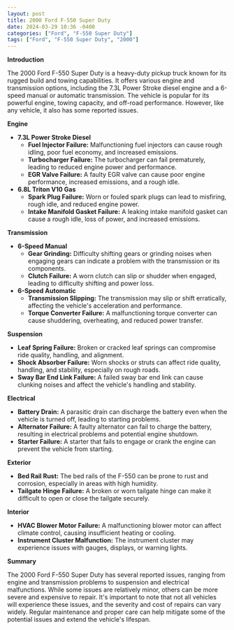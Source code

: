 ```yaml
---
layout: post
title: 2000 Ford F-550 Super Duty
date: 2024-03-29 10:36 -0400
categories: ["Ford", "F-550 Super Duty"]
tags: ["Ford", "F-550 Super Duty", "2000"]
---
```

**Introduction**

The 2000 Ford F-550 Super Duty is a heavy-duty pickup truck known for its rugged build and towing capabilities. It offers various engine and transmission options, including the 7.3L Power Stroke diesel engine and a 6-speed manual or automatic transmission. The vehicle is popular for its powerful engine, towing capacity, and off-road performance. However, like any vehicle, it also has some reported issues.

**Engine**

* **7.3L Power Stroke Diesel**
    * **Fuel Injector Failure:** Malfunctioning fuel injectors can cause rough idling, poor fuel economy, and increased emissions.
    * **Turbocharger Failure:** The turbocharger can fail prematurely, leading to reduced engine power and performance.
    * **EGR Valve Failure:** A faulty EGR valve can cause poor engine performance, increased emissions, and a rough idle.
* **6.8L Triton V10 Gas**
    * **Spark Plug Failure:** Worn or fouled spark plugs can lead to misfiring, rough idle, and reduced engine power.
    * **Intake Manifold Gasket Failure:** A leaking intake manifold gasket can cause a rough idle, loss of power, and increased emissions.

**Transmission**

* **6-Speed Manual**
    * **Gear Grinding:** Difficulty shifting gears or grinding noises when engaging gears can indicate a problem with the transmission or its components.
    * **Clutch Failure:** A worn clutch can slip or shudder when engaged, leading to difficulty shifting and power loss.
* **6-Speed Automatic**
    * **Transmission Slipping:** The transmission may slip or shift erratically, affecting the vehicle's acceleration and performance.
    * **Torque Converter Failure:** A malfunctioning torque converter can cause shuddering, overheating, and reduced power transfer.

**Suspension**

* **Leaf Spring Failure:** Broken or cracked leaf springs can compromise ride quality, handling, and alignment.
* **Shock Absorber Failure:** Worn shocks or struts can affect ride quality, handling, and stability, especially on rough roads.
* **Sway Bar End Link Failure:** A failed sway bar end link can cause clunking noises and affect the vehicle's handling and stability.

**Electrical**

* **Battery Drain:** A parasitic drain can discharge the battery even when the vehicle is turned off, leading to starting problems.
* **Alternator Failure:** A faulty alternator can fail to charge the battery, resulting in electrical problems and potential engine shutdown.
* **Starter Failure:** A starter that fails to engage or crank the engine can prevent the vehicle from starting.

**Exterior**

* **Bed Rail Rust:** The bed rails of the F-550 can be prone to rust and corrosion, especially in areas with high humidity.
* **Tailgate Hinge Failure:** A broken or worn tailgate hinge can make it difficult to open or close the tailgate securely.

**Interior**

* **HVAC Blower Motor Failure:** A malfunctioning blower motor can affect climate control, causing insufficient heating or cooling.
* **Instrument Cluster Malfunction:** The instrument cluster may experience issues with gauges, displays, or warning lights.

**Summary**

The 2000 Ford F-550 Super Duty has several reported issues, ranging from engine and transmission problems to suspension and electrical malfunctions. While some issues are relatively minor, others can be more severe and expensive to repair. It's important to note that not all vehicles will experience these issues, and the severity and cost of repairs can vary widely. Regular maintenance and proper care can help mitigate some of the potential issues and extend the vehicle's lifespan.
